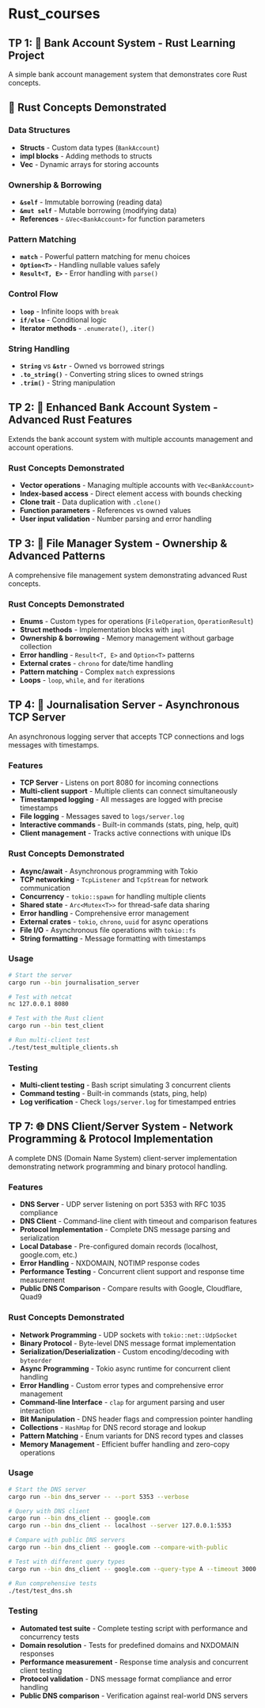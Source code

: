 # Rust_courses

## TP 1:  🏦 Bank Account System - Rust Learning Project

A simple bank account management system that demonstrates core Rust concepts.

## 🎯 Rust Concepts Demonstrated

### **Data Structures**
- **Structs** - Custom data types (`BankAccount`)
- **impl blocks** - Adding methods to structs
- **Vec<T>** - Dynamic arrays for storing accounts

### **Ownership & Borrowing**
- **`&self`** - Immutable borrowing (reading data)
- **`&mut self`** - Mutable borrowing (modifying data)
- **References** - `&Vec<BankAccount>` for function parameters

### **Pattern Matching**
- **`match`** - Powerful pattern matching for menu choices
- **`Option<T>`** - Handling nullable values safely
- **`Result<T, E>`** - Error handling with `parse()`

### **Control Flow**
- **`loop`** - Infinite loops with `break`
- **`if/else`** - Conditional logic
- **Iterator methods** - `.enumerate()`, `.iter()`

### **String Handling**
- **`String`** vs **`&str`** - Owned vs borrowed strings
- **`.to_string()`** - Converting string slices to owned strings
- **`.trim()`** - String manipulation

## TP 2: 🏦 Enhanced Bank Account System - Advanced Rust Features

Extends the bank account system with multiple accounts management and account operations.

### **Rust Concepts Demonstrated**
- **Vector operations** - Managing multiple accounts with `Vec<BankAccount>`
- **Index-based access** - Direct element access with bounds checking
- **Clone trait** - Data duplication with `.clone()`
- **Function parameters** - References vs owned values
- **User input validation** - Number parsing and error handling

## TP 3: 📁 File Manager System - Ownership & Advanced Patterns

A comprehensive file management system demonstrating advanced Rust concepts.

### **Rust Concepts Demonstrated**
- **Enums** - Custom types for operations (`FileOperation`, `OperationResult`)
- **Struct methods** - Implementation blocks with `impl`
- **Ownership & borrowing** - Memory management without garbage collection
- **Error handling** - `Result<T, E>` and `Option<T>` patterns
- **External crates** - `chrono` for date/time handling
- **Pattern matching** - Complex `match` expressions
- **Loops** - `loop`, `while`, and `for` iterations

## TP 4: 📝 Journalisation Server - Asynchronous TCP Server

An asynchronous logging server that accepts TCP connections and logs messages with timestamps.

### **Features**
- **TCP Server** - Listens on port 8080 for incoming connections
- **Multi-client support** - Multiple clients can connect simultaneously
- **Timestamped logging** - All messages are logged with precise timestamps
- **File logging** - Messages saved to `logs/server.log`
- **Interactive commands** - Built-in commands (stats, ping, help, quit)
- **Client management** - Tracks active connections with unique IDs

### **Rust Concepts Demonstrated**
- **Async/await** - Asynchronous programming with Tokio
- **TCP networking** - `TcpListener` and `TcpStream` for network communication
- **Concurrency** - `tokio::spawn` for handling multiple clients
- **Shared state** - `Arc<Mutex<T>>` for thread-safe data sharing
- **Error handling** - Comprehensive error management
- **External crates** - `tokio`, `chrono`, `uuid` for async operations
- **File I/O** - Asynchronous file operations with `tokio::fs`
- **String formatting** - Message formatting with timestamps

### **Usage**
```bash
# Start the server
cargo run --bin journalisation_server

# Test with netcat
nc 127.0.0.1 8080

# Test with the Rust client
cargo run --bin test_client

# Run multi-client test
./test/test_multiple_clients.sh
```

### **Testing**
- **Multi-client testing** - Bash script simulating 3 concurrent clients
- **Command testing** - Built-in commands (stats, ping, help)
- **Log verification** - Check `logs/server.log` for timestamped entries

## TP 7: 🌐 DNS Client/Server System - Network Programming & Protocol Implementation

A complete DNS (Domain Name System) client-server implementation demonstrating network programming and binary protocol handling.

### **Features**
- **DNS Server** - UDP server listening on port 5353 with RFC 1035 compliance
- **DNS Client** - Command-line client with timeout and comparison features
- **Protocol Implementation** - Complete DNS message parsing and serialization
- **Local Database** - Pre-configured domain records (localhost, google.com, etc.)
- **Error Handling** - NXDOMAIN, NOTIMP response codes
- **Performance Testing** - Concurrent client support and response time measurement
- **Public DNS Comparison** - Compare results with Google, Cloudflare, Quad9

### **Rust Concepts Demonstrated**
- **Network Programming** - UDP sockets with `tokio::net::UdpSocket`
- **Binary Protocol** - Byte-level DNS message format implementation
- **Serialization/Deserialization** - Custom encoding/decoding with `byteorder`
- **Async Programming** - Tokio async runtime for concurrent client handling
- **Error Handling** - Custom error types and comprehensive error management
- **Command-line Interface** - `clap` for argument parsing and user interaction
- **Bit Manipulation** - DNS header flags and compression pointer handling
- **Collections** - `HashMap` for DNS record storage and lookup
- **Pattern Matching** - Enum variants for DNS record types and classes
- **Memory Management** - Efficient buffer handling and zero-copy operations

### **Usage**
```bash
# Start the DNS server
cargo run --bin dns_server -- --port 5353 --verbose

# Query with DNS client
cargo run --bin dns_client -- google.com
cargo run --bin dns_client -- localhost --server 127.0.0.1:5353

# Compare with public DNS servers
cargo run --bin dns_client -- google.com --compare-with-public

# Test with different query types
cargo run --bin dns_client -- google.com --query-type A --timeout 3000

# Run comprehensive tests
./test/test_dns.sh
```

### **Testing**
- **Automated test suite** - Complete testing script with performance and concurrency tests
- **Domain resolution** - Tests for predefined domains and NXDOMAIN responses
- **Performance measurement** - Response time analysis and concurrent client testing
- **Protocol validation** - DNS message format compliance and error handling
- **Public DNS comparison** - Verification against real-world DNS servers
